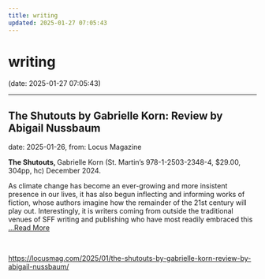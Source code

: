 ```yaml
---
title: writing
updated: 2025-01-27 07:05:43
---
```


# writing

(date: 2025-01-27 07:05:43)

---

## The Shutouts by Gabrielle Korn: Review by Abigail Nussbaum

date: 2025-01-26, from: Locus Magazine

<p><strong>The Shutouts, </strong>Gabrielle Korn (St. Martin’s 978-1-2503-2348-4, $29.00, 304pp, hc) December 2024.</p>
<p>As climate change has become an ever-growing and more insistent presence in our lives, it has also begun inflecting and informing works of fiction, whose authors imag­ine how the remainder of the 21st century will play out. Interestingly, it is writers coming from outside the traditional venues of SFF writing and publishing who have most readily embraced this  <a href="https://locusmag.com/2025/01/the-shutouts-by-gabrielle-korn-review-by-abigail-nussbaum/" class="read-more">...Read More </a></p> 

<br> 

<https://locusmag.com/2025/01/the-shutouts-by-gabrielle-korn-review-by-abigail-nussbaum/>

